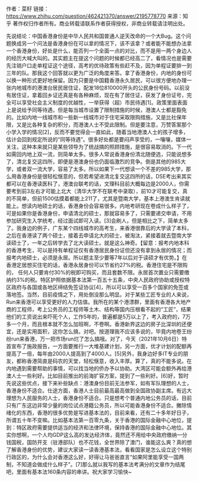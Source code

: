 作者：菜籽
链接：https://www.zhihu.com/question/462421370/answer/2195778770
来源：知乎
著作权归作者所有。商业转载请联系作者获得授权，非商业转载请注明出处。

先说结论：中国香港身份是中华人民共和国普通人逆天改命的一个大Bug。这个问题换成另一个问法是香港身份在可以拿的情况下，该不该拿？或者能不能想办法拿一个香港身份，好处是什么，能否列一个全面一点的对比，而不是用一两个身边人的经历大喊大叫的。其实题主在提这个问题的时候都已经高二了，看情况也是需要先注销户口走单程证这个途径，高考的优待政策有些赶不及，因为单程证要排一到三年的队。那我这个回答就以更为广泛的角度来答。拿了香港身份，内地的身份可以换一种形式更好地保留。因为只要是中国籍香港永久居民，可以很方便地办理一张内地城市的港澳台居民居住证，配发18位810000开头的公民身份号码。以前没有居住证，拿着回乡证还真是有各种麻烦，现在有了居住证，获发了身份证号，完全可以享受社会主义制度的优越性，一举获得（超）市民待遇[1]。政策里面表面上是说给予同等待遇，但是每当城市设置了限制措施的时候，港澳人士都是豁免的。比如内地一线城市和一些新一线城市对于住宅采取限购措施，又是比社保年限，又是比各种复杂的积分，而港澳人士不受此限制。但是要注意，万赞答案那个小学入学的情况[2]，反而不要觉得会一直如此，随着当地港澳人士的孩子增多，估计会回到规定所说的“同等待遇”。很多好处都是要闷声享受的，一嚷嚷，媒体一关注，这种本来就只是某些领导为了统战搞的照顾措施，是很容易取消的。下一代如需回内地上双一流，则简单太多。很多人常说香港身份清北随便选，只能说想多了，清北复交这四所，即便是港澳身份也仍面临激烈的竞争。倒是其他的985大学，或者双一流大学，容易了太多。所以如果下一代想读一个不差的985大学，那么用香港身份是很轻松惬意的，但若希望进清北复交这四所的话，DSE考出来其实都可以在香港读医科了，港澳台联考的话，文理科目前大概每边是2000人，你需要考到前3左右才可能上北大（清华大学不在联考中录取），前10才可能复交，真的不简单，但前1500估摸着都能上211了，尤其是暨南大学，基本上港澳生肯读就能上。想读内地硕士的话，香港身份会容易很多。内地考研现在卷成什么样子了，可是如果你是香港身份，申请清北的硕士，那就容易多了，只需要递交申请，不用参加研究生入学统考，经过面试即可入读。[3]会刷人，但是相比之下，简单太多了。我身边的例子，广东某个四线城市的高考生，来香港很靠后的大学读了本科，之后在香港读了两个硕士，接着去申请北大的硕士，被淘汰，紧接着就去暨南大学读硕士了，一年之后转学去了北大读硕士。就是这么神奇。【留意：报考内地本科的香港考生，可以是持有单程证仅有香港居民身份证但还没有拿到永居的情况；而报考内地硕士，必须是永居。所以题主至少要等7年以后对于读硕才有优势。】在香港定居想买住宅的话，香港永居身份可以节省约27%的税。香港住宅是不限购的， 任何人只要肯付30%的税即可购买，而且套数不限。永居首次置业只需要缴纳约3%的税。特区护照依据基本法第一百五十五条，中央人民政府协助或授权特区政府与各国或各地区缔结免签证协议[4]，所以可以享受一百多个国家的免签或落地签。当然，目前疫情之下，用处倒没那么明显。对于某些工匠专业的人来说，Run来香港可以享受更好的人力估值。我所在的某个港漂群，里面有香港各大地产商的工程师，考上公务员的工程师等土木、结构等国内压根看不起的“工匠”，结果他们的工资说出来吓死个人，工作5年的，普遍都是5万以上了，考入政府的，7万多一个月，而且根本就不怎么加班啊，不卷啊。香港新界这边的房子比深圳的还便宜，还是实用面积，这你怎么搞，对吧。按道理我不应该多说的，毕竟内地卷王纷纷run来香港，万一把市场run烂了怎么搞哦。对了，今天（2021年10月6日）特首宣布了施政报告，一方面要推行一大堆基建计划，另一方面，优才计划的配额再提高了一倍，每年由2000人提高到了4000人。[5]另外，我身边好多IT专业的朋友，都称香港简直是码农的天堂，轻松惬意，收入丰厚。算了，真的不能多说。在内地遇到需要帮助的事情，可以找当地的侨办予以协助。大湾区可能会额外再给港澳人士一些利好。比如目前推出的前海扩容方案，提到了一些利好。[6]好，暂时先说这些优点，接下来补些缺点：港澳身份目前无法参军，如有军队理想的人士，香港身份不适合。仕途方面，香港人士目前最高最高做到全国政协副主席。有远大理想为人民服务的人士，香港身份不适合。只是想考个普通内地公务员的话，目前只有广东这边非常少量的岗位试点港籍公务员，所以可能香港身份不适合。撇除情绪化的东西，香港的很多优势是写进基本法的，目前来看，还有二十多年好日子，所谓五十年不变嘛。比如基本法第一百零九条，关于香港的国际金融中心地位，提到：特区政府需要提供适当的经济和法律环境，保持香港的国际金融中心地位。其实你想啊，一个人均GDP这么高的发达经济体，竟然还不用给中央政府缴纳一分钱国税，国防开支（驻港部队）也不花钱，全世界除了澳门，谁能这么爽？真的想了解香港身份的优势，建议大家读一读香港基本法，看看国家是怎么设立这个特别行政区的，为什么会对香港这么好，好得让马爸爸直言“如果阿里能享受一国两制，不知道会做成什么样子”。[7]那么就以我写的基本法考满分的文章作为结尾吧，里面有基本法160条内容的串讲。祝大家学习愉快~
